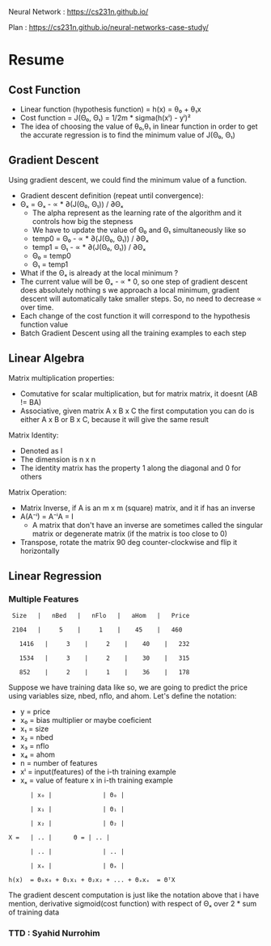 Neural Network :
	https://cs231n.github.io/

Plan :
	https://cs231n.github.io/neural-networks-case-study/
	
# Resume 
## Cost Function
- Linear function (hypothesis function) = h(x) = θ₀ + θ₁x
- Cost function = J(Θ₀, Θ₁) = 1/2m * sigma(h(xⁱ) - yⁱ)²
- The idea of choosing the value of θ₀,θ₁ in linear function in order to get the accurate regression is to find the minimum value of J(Θ₀, Θ₁)

## Gradient Descent
Using gradient descent, we could find the minimum value of a function. 
- Gradient descent definition (repeat until convergence):
 - Θₓ = Θₓ - ∝ * ∂(J(Θ₀, Θ₁)) / ∂Θₓ
	- The alpha represent as the learning rate of the algorithm and it controls how big the stepness
	- We have to update the value of Θ₀ and Θ₁ simultaneously like so
	 - temp0 = Θ₀ - ∝ * ∂(J(Θ₀, Θ₁)) / ∂Θₓ
	 - temp1 = Θ₁ - ∝ * ∂(J(Θ₀, Θ₁)) / ∂Θₓ
	 - Θ₀ = temp0
	 - Θ₁ = temp1
 - What if the Θₓ is already at the local minimum ?
 - The current value will be Θₓ - ∝ * 0, so one step of gradient descent does absolutely nothing
s we approach a local minimum, gradient descent will automatically take smaller steps. So, no need to decrease ∝ over time.
 - Each change of the cost function it will correspond to the hypothesis function value
 - Batch Gradient Descent using all the training examples to each step

## Linear Algebra
Matrix multiplication properties:
 - Comutative for scalar multiplication, but for matrix matrix, it doesnt (AB != BA)
 - Associative, given matrix A x B x C the first computation you can do is either A x B or B x C, because it will give the same result

Matrix Identity:
 - Denoted as I
 - The dimension is n x n
 - The identity matrix has the property 1 along the diagonal and 0 for others

Matrix Operation:
 - Matrix Inverse, if A is an m x m (square) matrix, and it if has an inverse
  - A(A⁻ⁱ) = A⁻ⁱA = I
	- A matrix that don't have an inverse are sometimes called the singular matrix or degenerate matrix (if the matrix is too close to 0)
 - Transpose, rotate the matrix 90 deg counter-clockwise and flip it horizontally

## Linear Regression
### Multiple Features

`  Size   |   nBed   |   nFlo   |   aHom   |   Price    `

`  2104   |     5    |     1    |    45    |   460      ` 

`	 1416   |     3    |     2    |    40    |   232      `

`	 1534   |     3    |     2    |    30    |   315      `

`	 852    |     2    |     1    |    36    |   178      `



Suppose we have training data like so, we are going to predict the price using variables size, nbed, nflo, and ahom.
Let's define the notation:
 - y  = price
 - x₀ = bias multiplier or maybe coeficient
 - x₁ = size
 - x₂ = nbed
 - x₃ = nflo
 - x₄ = ahom
 - n  = number of features
 - xⁱ = input(features) of the i-th training example 
 - xₓ = value of feature x in i-th training example

`	  	| x₀ |				| Θ₀ | `

`	  	| x₁ |				| Θ₁ | `

`	  	| x₂ |				| Θ₂ | `

` X =	| .. |		Θ =	| .. | `

`	  	| .. |				| .. | `

`	  	| xₓ |				| Θₓ | `

` h(x)	= Θ₀x₀ + Θ₁x₁ + Θ₂x₂ + ... + Θₓxₓ 
	  		= ΘᵀX `

The gradient descent computation is just like the notation above that i have mention, derivative sigmoid(cost function) with respect of Θₓ over 2 * sum of training data

### TTD : Syahid Nurrohim
